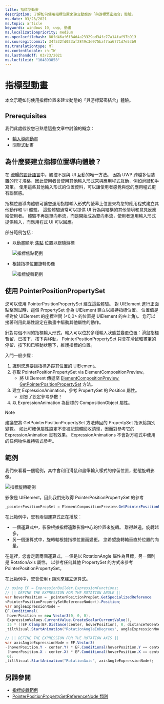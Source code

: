 ```yaml
---
title: 指標型動畫
description: 了解如何使用指標位置來建立動態的「與游標緊密結合」體驗。
ms.date: 03/23/2021
ms.topic: article
keywords: windows 10, uwp, 動畫
ms.localizationpriority: medium
ms.openlocfilehash: 80fd46af6f84d4a23329ad34fc77a14faf97b913
ms.sourcegitcommit: 34f532fd023af2849c3e975baf7aa6771d7e53b9
ms.translationtype: MT
ms.contentlocale: zh-TW
ms.lasthandoff: 03/23/2021
ms.locfileid: "104893858"
---
```

# <a name="pointer-based-animations"></a>指標型動畫

本文示範如何使用指標位置來建立動態的「與游標緊密結合」體驗。

## <a name="prerequisites"></a>Prerequisites

我們此處假設您已熟悉這些文章中討論的概念：

- [輸入導向動畫](input-driven-animations.md)
- [關聯式動畫](relation-animations.md)

## <a name="why-create-pointer-position-driven-experiences"></a>為什麼要建立指標位置導向體驗？

在 [流暢的設計語言](/windows/apps/fluent-design-system)中，觸控不是與 UI 互動的唯一方法。 因為 UWP 跨越多個裝置的尺寸規格，因此使用者會使用其他輸入形式來與應用程式互動，例如滑鼠和手寫筆。 使用這些其他輸入形式的位置資料，可以讓使用者感覺與您的應用程式更有聯繫感。

指標位置導向體驗可讓您運用指標輸入形式的螢幕上位置來為您的應用程式建立其他動作和 UI 體驗。 這些體驗通常可以提供 UI 行為與結構的其他情境和意見反應給使用者。 體驗不再是單向串流，而是開始成為雙向串流，使用者運用輸入形式提供輸入，而應用程式 UI 可以回應。

部分範例包括：

- 以動畫顯示 [焦點](/uwp/api/windows.ui.composition.spotlight) 位置以跟隨游標

    ![指標焦點範例](images/animation/spotlight-reveal.gif)

- 根據指標位置旋轉影像

    ![指標旋轉範例](images/animation/pointer-rotate.gif)

## <a name="using-pointerpositionpropertyset"></a>使用 PointerPositionPropertySet

您可以使用 PointerPositionPropertySet 建立這些體驗。 對 UIElement 進行正面點擊測試時，這個 PropertySet 會為 UIElement 建立以維持指標位置。 位置值是相對於 UIElement 的座標空間 (<0,0> 的位置是 UIElement 的左上角)。 您可以接著利用此屬性設定在動畫中驅動其他屬性的動作。

針對每個不同的指標輸入形式，輸入可以位於多種輸入狀態並變更位置：滑鼠指標暫留、已按下、按下與移動。 PointerPositionPropertySet 只會在滑鼠和畫筆的停留、按下和已移動狀態下，維護指標的位置。

入門一般步驟：

1. 識別您想要讓指標追蹤其位置的 UIElement。
1. 存取 PointerPositionPropertySet via ElementCompositionPreview。
    - 將 UIElement 傳遞至 [ElementCompositionPreview. GetPointerPositionPropertySet](/uwp/api/windows.ui.xaml.hosting.elementcompositionpreview.getpointerpositionpropertyset) 方法。
1. 建立 ExpressionAnimation，參考 PropertySet 的 Position 屬性。
    - 別忘了設定參考參數！
1. 以 ExpressionAnimation 為目標的 CompositionObject 屬性。

> [!NOTE]
> 建議您將 GetPointerPositionPropertySet 方法傳回的 PropertySet 指派給類別變數。 如此可確保屬性設定不會被記憶體回收清理，因而對參考它的 ExpressionAnimation 沒有效果。 ExpressionAnimations 不會對方程式中使用的任何物件維持強式參考。

## <a name="example"></a>範例

我們來看看一個範例，其中會利用滑鼠和畫筆輸入樣式的停留位置，動態旋轉影像。

![指標旋轉範例](images/animation/pointer-rotate.gif)

影像是 UIElement，因此我們先取得 PointerPositionPropertySet 的參考

```csharp
_pointerPositionPropSet = ElementCompositionPreview.GetPointerPositionPropertySet(UIElement element);
```

在此範例中，您有兩個運算式正在播放：

- 一個運算式中，影像根據指標遠離影像中心的位置來旋轉。 離得越遠，旋轉越多。
- 另一個運算式中，旋轉軸根據指標位置而變更。 您希望旋轉軸垂直於位置的向量。

在這裡，您會定義兩個運算式，一個是以 RotationAngle 屬性為目標，另一個則是 RotationAxis 屬性。 以參考任何其他 PropertySet 的方式來參考 PointerPositionPropertySet。

在此範例中，您會使用 [r](/windows/communitytoolkit/animations/expressions) 類別來建立運算式。

```csharp
// using EF = ExpressionBuilder.ExpressionFunctions;
// || DEFINE THE EXPRESSION FOR THE ROTATION ANGLE ||
var hoverPosition = _pointerPositionPropSet.GetSpecializedReference
<PointerPositionPropertySetReferenceNode>().Position;
var angleExpressionNode =
EF.Conditional(
 hoverPosition == new Vector3(0, 0, 0),
 ExpressionValues.CurrentValue.CreateScalarCurrentValue(),
 35 * ((EF.Clamp(EF.Distance(center, hoverPosition), 0, distanceToCenter) % distanceToCenter) / distanceToCenter));
_tiltVisual.StartAnimation("RotationAngleInDegrees", angleExpressionNode);

// || DEFINE THE EXPRESSION FOR THE ROTATION AXIS ||
var axisAngleExpressionNode = EF.Vector3(
-(hoverPosition.Y - center.Y) * EF.Conditional(hoverPosition.Y == center.Y, 0, 1),
 (hoverPosition.X - center.X) * EF.Conditional(hoverPosition.X == center.X, 0, 1),
 0);
_tiltVisual.StartAnimation("RotationAxis", axisAngleExpressionNode);
```

## <a name="see-also"></a>另請參閱

- [指標旋轉範例](https://github.com/microsoft/WindowsCompositionSamples/tree/master/SampleGallery/Samples/SDK%2015063/PointerRotate)
- [PointerPositionPropertySetReferenceNode 類別](/dotnet/api/microsoft.toolkit.uwp.ui.animations.expressions.pointerpositionpropertysetreferencenode?view=win-comm-toolkit-dotnet-7.0&preserve-view=true)